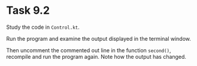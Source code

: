 # Task 9.2

Study the code in `Control.kt`.

Run the program and examine the output displayed in the terminal window.

Then uncomment the commented out line in the function `second()`, recompile
and run the program again. Note how the output has changed.
